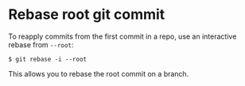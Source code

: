 # Rebase root git commit

To reapply commits from the first commit in a repo, use an interactive rebase from `--root`:

```console
$ git rebase -i --root
```

This allows you to rebase the root commit on a branch.
